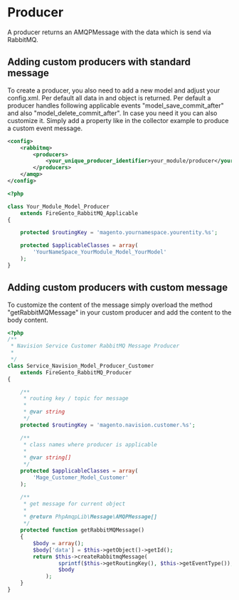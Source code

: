 # Producer
A producer returns an AMQPMessage with the data which is send via RabbitMQ.

## Adding custom producers with standard message
To create a producer, you also need to add a new model and adjust your config.xml. Per default all data in and object is returned. Per default a producer handles following applicable events "model_save_commit_after" and also "model_delete_commit_after". In case you need it you can also customize it. Simply add a property like in the collector example to produce a custom event message.

```xml
<config>
    <rabbitmq>
        <producers>
            <your_unique_producer_identifier>your_module/producer</your_unique_producer_identifier>
        </producers>
    </amqp>
</config>
```

```php
<?php

class Your_Module_Model_Producer
    extends FireGento_RabbitMQ_Applicable
{

    protected $routingKey = 'magento.yournamespace.yourentity.%s';

    protected $applicableClasses = array(
        'YourNameSpace_YourModule_Model_YourModel'
    );
}
```
## Adding custom producers with custom message
To customize the content of the message simply overload the method "getRabbitMQMessage" in your custom producer and add the content to the body content.

```php
<?php
/**
 * Navision Service Customer RabbitMQ Message Producer
 *
 */
class Service_Navision_Model_Producer_Customer
    extends FireGento_RabbitMQ_Producer
{

    /**
     * routing key / topic for message
     *
     * @var string
     */
    protected $routingKey = 'magento.navision.customer.%s';

    /**
     * class names where producer is applicable
     *
     * @var string[]
     */
    protected $applicableClasses = array(
        'Mage_Customer_Model_Customer'
    );

    /**
     * get message for current object
     *
     * @return PhpAmqpLib\Message\AMQPMessage[]
     */
    protected function getRabbitMQMessage()
    {
        $body = array();
        $body['data'] = $this->getObject()->getId();
        return $this->createRabbitmqMessage(
                sprintf($this->getRoutingKey(), $this->getEventType()), 
                $body
            );
    }
}
```